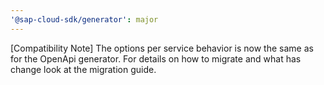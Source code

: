 ```yaml
---
'@sap-cloud-sdk/generator': major
---
```


[Compatibility Note] The options per service behavior is now the same as for the OpenApi generator. 
For details on how to migrate and what has change look at the migration guide.
